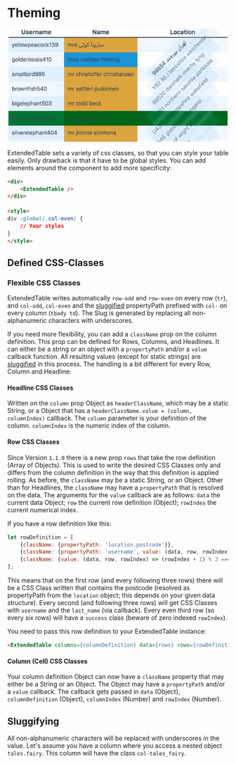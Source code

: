 # Theming

![](../../images/Theming.png)

ExtendedTable sets a variety of css classes, so that you can style your table easily. Only drawback is that it have to be global styles.
 You can add elements around the component to add more specificity:

```html 
<div>
    <ExtendedTable />
</div>

<style>
div :global(.col-even) {
    // Your styles
}
</style>
```

## Defined CSS-Classes

### Flexible CSS Classes

ExtendedTable writes automatically `row-odd` and `row-even` on every row (`tr`), and `col-odd`, `col-even` and the [sluggified](#sluggifying) propertyPath prefixed with `col-` on every column (`tbody td`). The Slug is generated by replacing all non-alphanumeric characters with underscores.

If you need more flexibility, you can add a `className` prop on the column definition. This prop can be defined for Rows, Columns, and Headlines. It can either be a string or an object with a `propertyPath` and/or a `value` callback function. All resulting values (except for static strings) are [sluggified](#sluggifying) in this process. The handling is a bit different for every Row, Column and Headline:

#### Headline CSS Classes

Written on the `column` prop Object as `headerClassName`, which may be a static String, or a Object that has a `headerClassName.value = (column, columnIndex)` callback. The `column` parameter is your definition of the column. `columnIndex` is the numeric index of the column.

#### Row CSS Classes

Since Version `1.1.0` there is a new prop `rows` that take the row definition (Array of Objects). This is used to write the desired CSS Classes only and differs from the column definition in the way that this definition is applied rolling.
As before, the `className` may be a static String, or an Object. Other than for Headlines, the `className` may have a `propertyPath` that is resolved on the data.
The arguments for the `value` callback are as follows: `data` the current data Object; `row` the current row definition (Object); `rowIndex` the current numerical index.

If you have a row definition like this:
```javascript
let rowDefinition = [
    {className: {propertyPath: 'location.postcode'}},
    {className: {propertyPath: 'username', value: (data, row, rowIndex) => data.last_name}},
    {className: {value: (data, row, rowIndex) => (rowIndex + 1) % 2 === 0 ? 'success' : ''}},
];
```
This means that on the first row (and every following three rows) there will be a CSS Class written that contains the postcode (resolved as propertyPath from the `location` object; this depends on your given data structure).
Every second (and following three rows) will get CSS Classes with `username` and the `last_name` (via callback).
Every even third row (so every six rows) will have a `success` class (beware of zero indexed `rowIndex`).

You need to pass this row definition to your ExtendedTable instance:
```html
<ExtendedTable columns={columnDefinition} data={rows} rows={rowDefinition}></ExtendedTable>
```

#### Column (Cell) CSS Classes

Your column definition Object can now have a `className` property that may either be a String or an Object. The Object may have a `propertyPath` and/or a `value` callback. The callback gets passed in `data` (Object), `columnDefinition` (Object), `columnIndex` (Number) and `rowIndex` (Number).

## Sluggifying

All non-alphanumeric characters will be replaced with underscores in the value.
Let's assume you have a column where you access a nested object `tales.fairy`. This column will have the class `col-tales_fairy`.